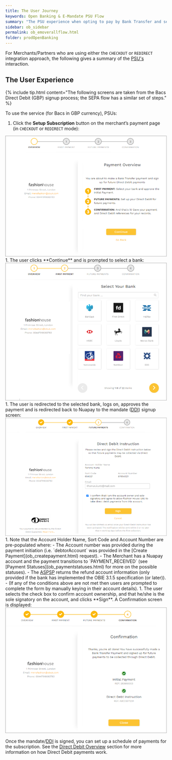 ```yaml
---
title: The User Journey
keywords: Open Banking & E-Mandate PSU Flow
summary: "The PSU experience when opting to pay by Bank Transfer and set up Direct Debit as the payment method for future collections."
sidebar: ob_sidebar
permalink: ob_emoverallflow.html
folder: prodOpenBanking
---
```


For Merchants/Partners who are using either the `CHECKOUT` or `REDIRECT` integration approach, the following gives a summary of the <a href="#" data-toggle="tooltip" data-original-title="{{site.data.glossary.psu}}">PSU's</a> interaction.

## The User Experience

{% include tip.html content="The following screens are taken from the Bacs Direct Debit (GBP) signup process; the SEPA flow has a similar set of steps." %}

To use the service (for Bacs in GBP currency), PSUs:

1. Click the **Setup Subscription** button on the merchant’s payment page (in `CHECKOUT` or `REDIRECT` mode):
<img src = "images/obem_overview.png">
1. The user clicks **Continue** and is prompted to select a bank:
<img src = "images/obem_selectBnk.png">
1. The user is redirected to the selected bank, logs on, approves the payment and is redirected back to Nuapay to the mandate (<a href="#" data-toggle="tooltip" data-original-title="{{site.data.glossary.ddi}}">DDI</a>) signup screen:
<img src = "images/obem_mandSignup.png">
1. Note that the Account Holder Name, Sort Code and Account Number are pre-populated where:
  - The Account number was provided during the payment initiation (i.e. `debtorAccount` was provided in the [Create Payment](ob_createpayment.html) request).
  -	The Merchant has a Nuapay account and the payment transitions to `PAYMENT_RECEIVED` (see [Payment Statuses](ob_paymentstatuses.html) for more on the possible statuses).
  -	The <a href="#" data-toggle="tooltip" data-original-title="{{site.data.glossary.aspsp}}">ASPSP</a> returns the refund account information (only provided if the bank has implemented the OBIE 3.1.5 specification (or later)).
  -	(If any of the conditions above are not met then users are prompted to complete the form by manually keying in their account details).
1. The user selects the check box to confirm account ownership, and that he/she is the sole signatory on the account, and clicks **Sign**. A Confirmation screen is displayed:
<img src = "images/obem_confirm.png">

Once the mandate/<a href="#" data-toggle="tooltip" data-original-title="{{site.data.glossary.ddi}}">DDI</a> is signed, you can set up a schedule of payments for the subscription. See the [Direct Debit Overview](np_ddoverview.html) section for more information on how Direct Debit payments work.
